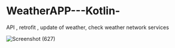 # WeatherAPP---Kotlin-
 API , retrofit  , update of weather, check weather 
 network services 




![Screenshot (627)](https://user-images.githubusercontent.com/56763840/104601643-799cb000-56a0-11eb-892f-e859a0c52999.png)
